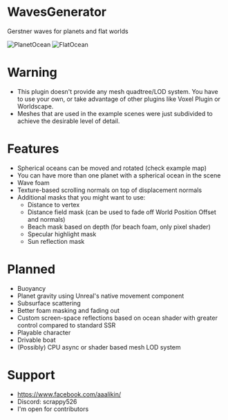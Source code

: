 # WavesGenerator
Gerstner waves for planets and flat worlds

![PlanetOcean](https://github.com/script526/WavesGenerator/assets/32175853/5491053b-44b8-4ed3-be87-ea0fd7f21d0e)
![FlatOcean](https://github.com/script526/WavesGenerator/assets/32175853/fc2e2377-ac1b-4866-a141-28bae14708a2)
# Warning
- This plugin doesn't provide any mesh quadtree/LOD system. You have to use your own, or take advantage of other plugins like Voxel Plugin or Worldscape.
- Meshes that are used in the example scenes were just subdivided to achieve the desirable level of detail.
# Features
- Spherical oceans can be moved and rotated (check example map)
- You can have more than one planet with a spherical ocean in the scene
- Wave foam
- Texture-based scrolling normals on top of displacement normals
- Additional masks that you might want to use:
	- Distance to vertex
	- Distance field mask (can be used to fade off World Position Offset and normals)
	- Beach mask based on depth (for beach foam, only pixel shader)
	- Specular highlight mask
	- Sun reflection mask
# Planned
- Buoyancy
- Planet gravity using Unreal's native movement component
- Subsurface scattering
- Better foam masking and fading out
- Custom screen-space reflections based on ocean shader with greater control compared to standard SSR
- Playable character
- Drivable boat
- (Possibly) CPU async or shader based mesh LOD system
# Support
  - https://www.facebook.com/aaalikin/
  - Discord: scrappy526
  - I'm open for contributors
